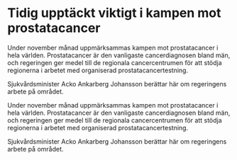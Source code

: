 # Tidig upptäckt viktigt i kampen mot prostatacancer

Under november månad uppmärksammas kampen mot prostatacancer i hela världen. Prostatacancer är den vanligaste cancerdiagnosen bland män, och regeringen ger medel till de regionala cancercentrumen för att stödja regionerna i arbetet med organiserad prostatacancertestning.

Sjukvårdsminister Acko Ankarberg Johansson berättar här om regeringens arbete på området.

Under november månad uppmärksammas kampen mot prostatacancer i hela världen. Prostatacancer är den vanligaste cancerdiagnosen bland män, och regeringen ger medel till de regionala cancercentrumen för att stödja regionerna i arbetet med organiserad prostatacancertestning.

Sjukvårdsminister Acko Ankarberg Johansson berättar här om regeringens arbete på området.
